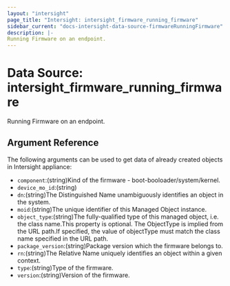 ```yaml
---
layout: "intersight"
page_title: "Intersight: intersight_firmware_running_firmware"
sidebar_current: "docs-intersight-data-source-firmwareRunningFirmware"
description: |-
Running Firmware on an endpoint.
---
```


# Data Source: intersight_firmware_running_firmware
Running Firmware on an endpoint.
## Argument Reference
The following arguments can be used to get data of already created objects in Intersight appliance:
* `component`:(string)Kind of the firmware - boot-booloader/system/kernel.
* `device_mo_id`:(string)
* `dn`:(string)The Distinguished Name unambiguously identifies an object in the system.
* `moid`:(string)The unique identifier of this Managed Object instance.
* `object_type`:(string)The fully-qualified type of this managed object, i.e. the class name.This property is optional. The ObjectType is implied from the URL path.If specified, the value of objectType must match the class name specified in the URL path.
* `package_version`:(string)Package version which the firmware belongs to.
* `rn`:(string)The Relative Name uniquely identifies an object within a given context.
* `type`:(string)Type of the firmware.
* `version`:(string)Version of the firmware.

